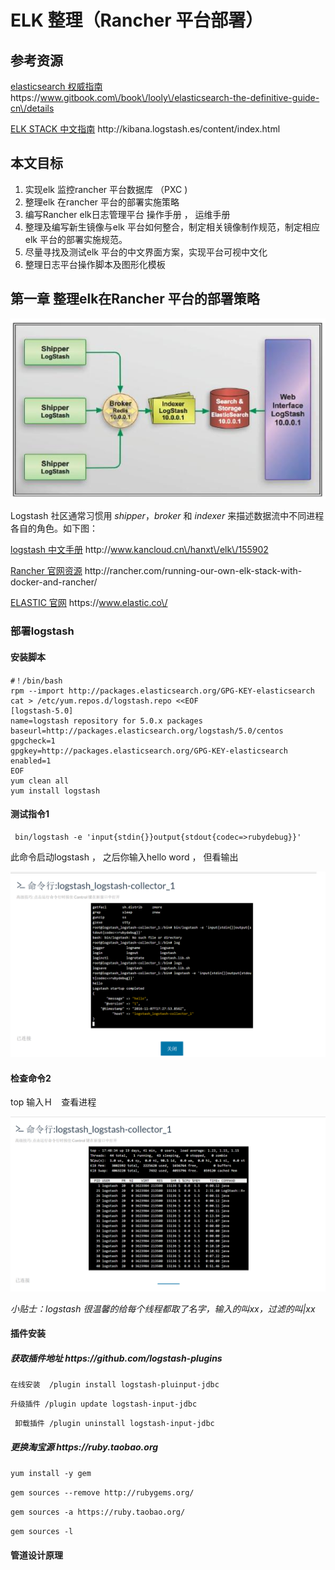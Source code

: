 # ELK 整理（Rancher 平台部署）

## 参考资源

[elasticsearch 权威指南](https://www.gitbook.com/book/looly/elasticsearch-the-definitive-guide-cn/details "gitbook地址")    https:\/\/www.gitbook.com\/book\/looly\/elasticsearch-the-definitive-guide-cn\/details

[ ELK STACK 中文指南](http://kibana.logstash.es/content/index.html "中文指南")     http:\/\/kibana.logstash.es\/content\/index.html

## 本文目标

1. 实现elk 监控rancher 平台数据库 （PXC \)
2. 整理elk 在rancher 平台的部署实施策略
3. 编写Rancher elk日志管理平台 操作手册 ， 运维手册
4. 整理及编写新生镜像与elk 平台如何整合，制定相关镜像制作规范，制定相应elk 平台的部署实施规范。
5. 尽量寻找及测试elk 平台的中文界面方案，实现平台可视中文化
6. 整理日志平台操作脚本及图形化模板

## 第一章  整理elk在Rancher 平台的部署策略

![](/assets/logstash-arch.jpg)

Logstash 社区通常习惯用 _shipper_，_broker_ 和 _indexer_ 来描述数据流中不同进程各自的角色。如下图：

[logstash 中文手册](http://www.kancloud.cn/hanxt/elk/155902 "中文手册")   http:\/\/www.kancloud.cn\/hanxt\/elk\/155902

[Rancher 官网资源](http://rancher.com/running-our-own-elk-stack-with-docker-and-rancher/ "实践1 ") http:\/\/rancher.com\/running-our-own-elk-stack-with-docker-and-rancher\/

[ELASTIC 官网](https://www.elastic.co/ "官网")   https:\/\/www.elastic.co\/

### 部署logstash

#### 安装脚本

```
#！/bin/bash
rpm --import http://packages.elasticsearch.org/GPG-KEY-elasticsearch
cat > /etc/yum.repos.d/logstash.repo <<EOF
[logstash-5.0]
name=logstash repository for 5.0.x packages
baseurl=http://packages.elasticsearch.org/logstash/5.0/centos
gpgcheck=1
gpgkey=http://packages.elasticsearch.org/GPG-KEY-elasticsearch
enabled=1
EOF
yum clean all
yum install logstash
```

#### 测试指令1

```
 bin/logstash -e 'input{stdin{}}output{stdout{codec=>rubydebug}}'
```

此命令启动logstash ， 之后你输入hello word  ， 但看输出

![](/assets/logstash1.png)

#### 检查命令2

top   输入Ｈ　查看进程

![](/assets/logstash2.png)

_小贴士：logstash 很温馨的给每个线程都取了名字，输入的叫xx，过滤的叫\|xx_

#### 插件安装

##### 获取插件地址 https:\/\/github.com\/logstash-plugins

```
在线安装  /plugin install logstash-pluinput-jdbc
```

```
升级插件 /plugin update logstash-input-jdbc
```

```
 卸载插件 /plugin uninstall logstash-input-jdbc
```

##### 更换淘宝源  https:\/\/ruby.taobao.org

`yum install -y gem`

`gem sources --remove http://rubygems.org/`

`gem sources -a https://ruby.taobao.org/`

`gem sources -l`

#### 管道设计原理



